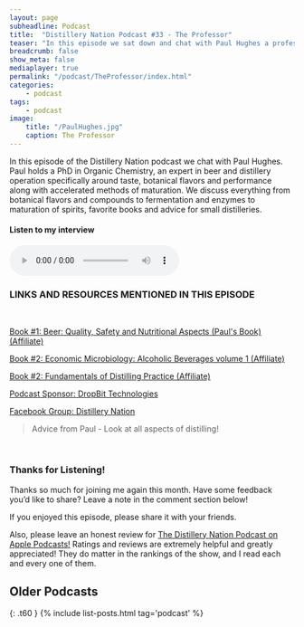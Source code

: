 ```yaml
---
layout: page
subheadline: Podcast
title:  "Distillery Nation Podcast #33 - The Professor"
teaser: "In this episode we sat down and chat with Paul Hughes a professor of distilling from Oregon State University"
breadcrumb: false
show_meta: false
mediaplayer: true
permalink: "/podcast/TheProfessor/index.html"
categories:
    - podcast
tags:
    - podcast
image:
    title: "/PaulHughes.jpg"
    caption: The Professor
---
```

In this episode of the Distillery Nation podcast we chat with Paul Hughes. Paul holds a PhD in Organic Chemistry, an expert in beer and distillery operation specifically around taste, botanical flavors and performance along with accelerated methods of maturation. We discuss everything from botanical flavors and compounds to fermentation and enzymes to maturation of spirits, favorite books and advice for small distilleries.


<h4>Listen to my interview</h4>
<audio src="http://www.mastrogiannisdistillery.com/distillerynation/2018/033-DNP-TheProfessor.mp3" type="audio/mp3" controls="controls"></audio>

<h3>LINKS AND RESOURCES MENTIONED IN THIS EPISODE</h3>
<br>

[Book #1: Beer: Quality, Safety and Nutritional Aspects (Paul's Book) (Affiliate)][1]

[Book #2: Economic Microbiology: Alcoholic Beverages volume 1 (Affiliate)][2]

[Book #2: Fundamentals of Distilling Practice (Affiliate)][3]

[Podcast Sponsor: DropBit Technologies][4]

[Facebook Group: Distillery Nation][5]

<blockquote>Advice from Paul - Look at all aspects of distilling!</blockquote>

 [1]: http://amzn.to/2CP4XDg
 [2]: http://amzn.to/2EZTZk8
 [3]: http://amzn.to/2GTvUbn
 [4]: https://www.dropbit.io
 [5]: https://www.facebook.com/groups/distillerynation
 

<br>
<h3>Thanks for Listening!</h3>

Thanks so much for joining me again this month. Have some feedback you’d like to share? Leave a note in the comment section below!

If you enjoyed this episode, please share it with your friends.

Also, please leave an honest review for [The Distillery Nation Podcast on Apple Podcasts!][5] Ratings and reviews are extremely helpful and greatly appreciated! They do matter in the rankings of the show, and I read each and every one of them.


[5]: https://itunes.apple.com/us/podcast/distillery-nation-podcast/id1040367741


## Older Podcasts
{: .t60 }
{% include list-posts.html tag='podcast' %}